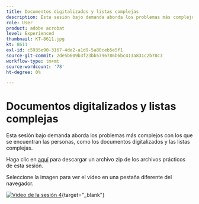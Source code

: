 ```yaml
---
title: Documentos digitalizados y listas complejas
description: Esta sesión bajo demanda aborda los problemas más complejos que suelen encontrarse las personas, como los documentos digitalizados y las listas complejas
role: User
product: adobe acrobat
level: Experienced
thumbnail: KT-8611.jpg
kt: 8611
exl-id: c5935e90-3167-4de2-a1d9-5a80ceb5e5f1
source-git-commit: 2de5b609b3f23bb5796786b6bc413a831c2b78c3
workflow-type: tm+mt
source-wordcount: '78'
ht-degree: 0%

---
```


# Documentos digitalizados y listas complejas

Esta sesión bajo demanda aborda los problemas más complejos con los que se encuentran las personas, como los documentos digitalizados y las listas complejas.

Haga clic en [aquí](../assets/accessibilitysession4.zip) para descargar un archivo zip de los archivos prácticos de esta sesión.

Seleccione la imagen para ver el vídeo en una pestaña diferente del navegador.

[![Vídeo de la sesión 4](../assets/Accessibilitysession4_YT.png)](https://youtu.be/RuBk6DqJBFc){target="_blank"}
